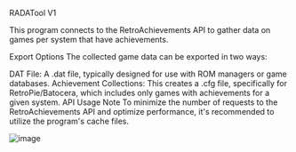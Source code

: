 RADATool V1

This program connects to the RetroAchievements API to gather data on games per system that have achievements.

Export Options
The collected game data can be exported in two ways:

DAT File: A .dat file, typically designed for use with ROM managers or game databases.
Achievement Collections: This creates a .cfg file, specifically for RetroPie/Batocera, which includes only games with achievements for a given system.
API Usage Note
To minimize the number of requests to the RetroAchievements API and optimize performance, it's recommended to utilize the program's cache files.


![image](https://github.com/user-attachments/assets/8be95e76-cdd7-4750-8994-6033a2bdec14)

